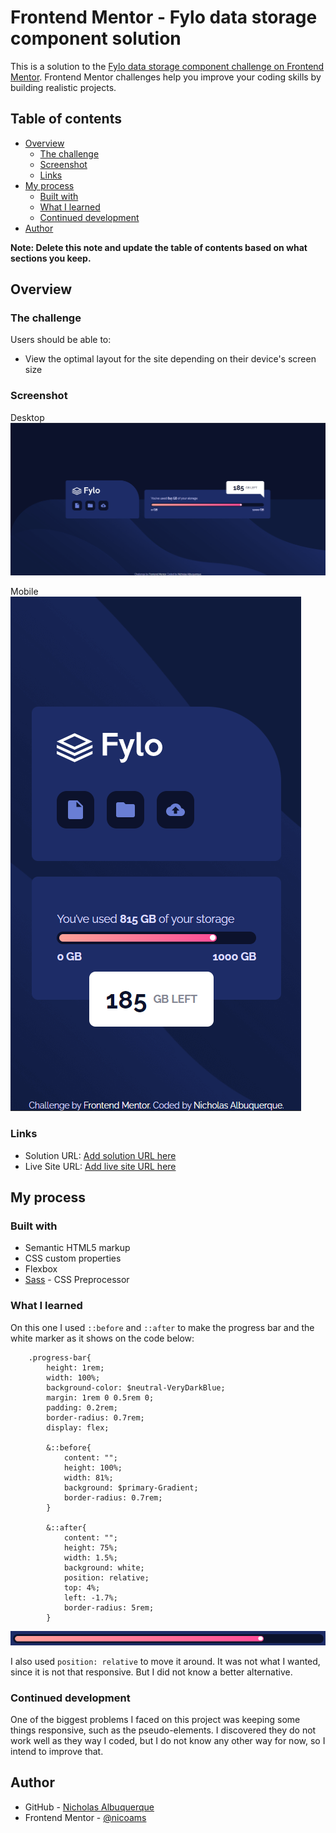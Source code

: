 # Frontend Mentor - Fylo data storage component solution

This is a solution to the [Fylo data storage component challenge on Frontend Mentor](https://www.frontendmentor.io/challenges/fylo-data-storage-component-1dZPRbV5n). Frontend Mentor challenges help you improve your coding skills by building realistic projects. 

## Table of contents

- [Overview](#overview)
  - [The challenge](#the-challenge)
  - [Screenshot](#screenshot)
  - [Links](#links)
- [My process](#my-process)
  - [Built with](#built-with)
  - [What I learned](#what-i-learned)
  - [Continued development](#continued-development)
- [Author](#author)

**Note: Delete this note and update the table of contents based on what sections you keep.**

## Overview

### The challenge

Users should be able to:

- View the optimal layout for the site depending on their device's screen size

### Screenshot

Desktop 
![](./screenshots/Fylo%20Desktop.png)

Mobile  
![](./screenshots/Fylo%20Mobile.png)

### Links

- Solution URL: [Add solution URL here](https://your-solution-url.com)
- Live Site URL: [Add live site URL here](https://your-live-site-url.com)

## My process

### Built with

- Semantic HTML5 markup
- CSS custom properties
- Flexbox
- [Sass](sass-lang.com) - CSS Preprocessor

### What I learned

On this one I used ``::before`` and ``::after`` to make the progress bar and the white marker as it shows on the code below:

```
    .progress-bar{
        height: 1rem;
        width: 100%;
        background-color: $neutral-VeryDarkBlue;
        margin: 1rem 0 0.5rem 0;
        padding: 0.2rem;
        border-radius: 0.7rem;
        display: flex;

        &::before{
            content: "";
            height: 100%;
            width: 81%;
            background: $primary-Gradient;
            border-radius: 0.7rem;
        }

        &::after{
            content: "";
            height: 75%;
            width: 1.5%;
            background: white;
            position: relative;
            top: 4%;
            left: -1.7%;
            border-radius: 5rem;
        }
```

![](./screenshots/progress%20bar.png)

I also used ``position: relative`` to move it around. It was not what I wanted, since it is not that responsive. But I did not know a better alternative.

### Continued development

One of the biggest problems I faced on this project was keeping some things responsive, such as the pseudo-elements. I discovered they do not work well as they way I coded, but I do not know any other way for now, so I intend to improve that.

## Author

- GitHub - [Nicholas Albuquerque](https://github.com/nicoams)
- Frontend Mentor - [@nicoams](https://www.frontendmentor.io/profile/nicoams)